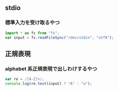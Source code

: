## stdio

### 標準入力を受け取るやつ

```ts
import * as fs from "fs";
var input = fs.readFileSync("/dev/stdin", "utf8");
```

## 正規表現

### alphabet 系正規表現で出しわけするやつ

```ts
var re = /[A-Z]+/;
console.log(re.test(input) ? "A" : "a");
```
